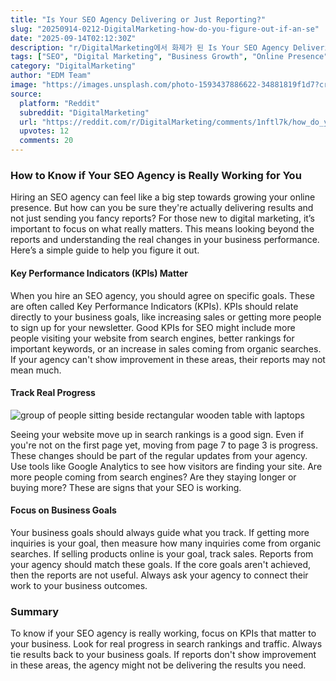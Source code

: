 ```yaml
---
title: "Is Your SEO Agency Delivering or Just Reporting?"
slug: "20250914-0212-DigitalMarketing-how-do-you-figure-out-if-an-se"
date: "2025-09-14T02:12:30Z"
description: "r/DigitalMarketing에서 화제가 된 Is Your SEO Agency Delivering or Just Reporting?에 대한 깊이 있는 분석과 인사이트"
tags: ["SEO", "Digital Marketing", "Business Growth", "Online Presence"]
category: "DigitalMarketing"
author: "EDM Team"
image: "https://images.unsplash.com/photo-1593437886622-34881819f1d7?crop=entropy&cs=tinysrgb&fit=max&fm=jpg&ixid=M3w3OTU0NDF8MHwxfHNlYXJjaHwzOXx8c2VvfGVufDF8MHx8fDE3NTc4MTU5NDB8MA&ixlib=rb-4.1.0&q=80&w=1080"
source:
  platform: "Reddit"
  subreddit: "DigitalMarketing"
  url: "https://reddit.com/r/DigitalMarketing/comments/1nftl7k/how_do_you_figure_out_if_an_seo_agency_is/"
  upvotes: 12
  comments: 20
---
```


### How to Know if Your SEO Agency is Really Working for You

Hiring an SEO agency can feel like a big step towards growing your online presence. But how can you be sure they're actually delivering results and not just sending you fancy reports? For those new to digital marketing, it’s important to focus on what really matters. This means looking beyond the reports and understanding the real changes in your business performance. Here’s a simple guide to help you figure it out.

#### Key Performance Indicators (KPIs) Matter

When you hire an SEO agency, you should agree on specific goals. These are often called Key Performance Indicators (KPIs). KPIs should relate directly to your business goals, like increasing sales or getting more people to sign up for your newsletter. Good KPIs for SEO might include more people visiting your website from search engines, better rankings for important keywords, or an increase in sales coming from organic searches. If your agency can't show improvement in these areas, their reports may not mean much.

#### Track Real Progress

![group of people sitting beside rectangular wooden table with laptops](https://images.unsplash.com/photo-1573164574572-cb89e39749b4?crop=entropy&cs=tinysrgb&fit=max&fm=jpg&ixid=M3w3OTU0NDF8MHwxfHNlYXJjaHw2fHxidXNpbmVzcyUyMG1lZXRpbmd8ZW58MXwwfHx8MTc1NzgxNTk0MXww&ixlib=rb-4.1.0&q=80&w=1080)

Seeing your website move up in search rankings is a good sign. Even if you're not on the first page yet, moving from page 7 to page 3 is progress. These changes should be part of the regular updates from your agency. Use tools like Google Analytics to see how visitors are finding your site. Are more people coming from search engines? Are they staying longer or buying more? These are signs that your SEO is working.

#### Focus on Business Goals

Your business goals should always guide what you track. If getting more inquiries is your goal, then measure how many inquiries come from organic searches. If selling products online is your goal, track sales. Reports from your agency should match these goals. If the core goals aren't achieved, then the reports are not useful. Always ask your agency to connect their work to your business outcomes.

### Summary

To know if your SEO agency is really working, focus on KPIs that matter to your business. Look for real progress in search rankings and traffic. Always tie results back to your business goals. If reports don't show improvement in these areas, the agency might not be delivering the results you need.